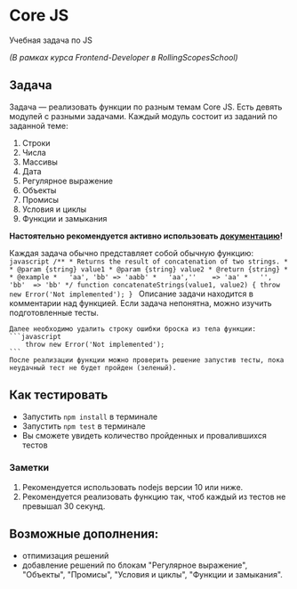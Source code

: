 # Core JS
Учебная задача по JS

*(В рамках курса Frontend-Developer в RollingScopesSchool)*

## Задача 
Задача — реализовать функции по разным темам Core JS. Есть девять модулей с разными задачами. Каждый модуль состоит из заданий по заданной теме:

1. Строки
2. Числа
3. Массивы
4. Дата
5. Регулярное выражение
6. Объекты
7. Промисы
8. Условия и циклы
9. Функции и замыкания

**Настоятельно рекомендуется активно использовать [документацию](https://developer.mozilla.org/en-US/)!**

Каждая задача обычно представляет собой обычную функцию:
    ```javascript
      /**
       * Returns the result of concatenation of two strings.
      *
      * @param {string} value1
      * @param {string} value2
      * @return {string}
      *
      * @example
      *   'aa', 'bb' => 'aabb'
      *   'aa',''    => 'aa'
      *   '',  'bb'  => 'bb'
      */
      function concatenateStrings(value1, value2) {
        throw new Error('Not implemented');
      }
    ```
    Описание задачи находится в комментарии над функцией. Если задача непонятна, можно изучить подготовленные тесты.

    Далее необходимо удалить строку ошибки броска из тела функции:
    ```javascript
        throw new Error('Not implemented'); 
    ```
    После реализации функции можно проверить решение запустив тесты, пока неудачный тест не будет пройден (зеленый).


## Как тестировать
- Запустить `npm install` в терминале
- Запустить `npm test` в терминале
- Вы сможете увидеть количество пройденных и провалившихся тестов

### Заметки
1. Рекомендуется использовать nodejs версии 10 или ниже.
2. Рекомендуется реализовать функцию так, чтоб каждый из тестов не превышал 30 секунд.

## Возможные дополнения: 
- отпимизация решений
- добавление решений по блокам "Регулярное выражение", "Объекты", "Промисы", "Условия и циклы", "Функции и замыкания".
